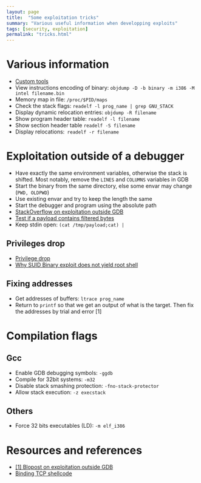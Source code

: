 ```yaml
---
layout: page
title:  "Some exploitation tricks"
summary: "Various useful information when developping exploits"
tags: [security, exploitation]
permalink: "tricks.html"
---
```


# Various information
* [Custom tools](https://github.com/greglan/sec-tools)
* View instructions encoding of binary: `objdump -D -b binary -m i386 -M intel filename.bin`
* Memory map in file: `/proc/$PID/maps`
* Check the stack flags: `readelf -l prog_name | grep GNU_STACK`
* Display dynamic relocation entries: `objdump -R filename`
* Show program header table: `readelf -l filename`
* Show section header table `readelf -S filename`
* Display relocations:` readelf -r filename`

# Exploitation outside of a debugger
* Have exactly the same environment variables, otherwise the stack is shifted. Most notably, remove the `LINES` and `COLUMNS` variables in GDB
* Start the binary from the same directory, else some envar may change (`PWD, OLDPWD`)
* Use existing envar and try to keep the length the same
* Start the debugger and program using the absolute path
* [StackOverflow on exploitation outside GDB](https://stackoverflow.com/questions/17775186/buffer-overflow-works-in-gdb-but-not-without-it/17775966#17775966)
* [Test if a payload contains filtered bytes](https://github.com/greglan/sec-tools/blob/master/check_bad_bytes.py)
* Keep stdin open: `(cat /tmp/payload;cat) | `

## Privileges drop
* [Privilege drop](https://archive.cert.uni-stuttgart.de/vuln-dev/2003/03/msg00024.html)
* [Why SUID Binary exploit does not yield root shell](https://archive.cert.uni-stuttgart.de/vuln-dev/2003/03/msg00024.html)

## Fixing addresses
* Get addresses of buffers: `ltrace prog_name`
* Return to `printf` so that we get an output of what is the target. Then fix the addresses by trial and error [1]


# Compilation flags
## Gcc
* Enable GDB debugging symbols: `-ggdb`
* Compile for 32bit systems: `-m32`
* Disable stack smashing protection: `-fno-stack-protector`
* Allow stack execution: `-z execstack`

## Others
* Force 32 bits executables (LD): `-m elf_i386`


# Resources and references
* [[1] Blopost on exploitation outside GDB](https://www.roguesecurity.in/2018/01/13/buffer-overflow-series-exploit-failing-outside-gdb/)
* [Binding TCP shellcode](https://reboare.github.io/slae/slae1.html)
